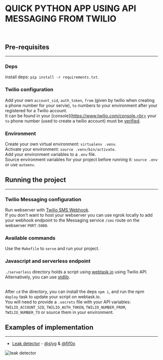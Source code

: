 # QUICK PYTHON APP USING API MESSAGING FROM TWILIO<br><br>


## Pre-requisites
-----------------


### Deps
install deps: `pip install -r requirements.txt`.

### Twilio configuration
Add your own `account_sid`, `auth_token`, `from` (given by twilio when creating a phone number for your servie), `to` numbers to your environment after your registered for a Twilio account.<br>
It can be found in your [console](https://www.twilio.com/console.<br>
your `to` phone number (used to create a twilio account) must be [verified](https://www.twilio.com/console/phone-numbers/incoming).<br>

### Environment
Create your own virtual environment: `virtualenv .venv`.<br>
Activate your environment: `source .venv/bin/activate`.<br>
Add your environment variables to a `.env` file.<br>
Source environment variables for your project before running it: `source .env` or use `autoenv`.<br>


## Running the project
----------------------

### Twilio Messaging configuration
Run webserver with [Twilio SMS Webhook](https://www.twilio.com/console/phone-numbers/).<br>
If you don't want to host your webserver you can use ngrok locally to add your webhook endpoint to the Messaging service `/sms` route on the webserver `PORT:5000`.<br>

### Available commands

Use the `Makefile` to `serve` and run your project.

### Javascript and serverless endpoint
`./serverless` directory holds a script using [webtask.io](https://webtask.io/) using Twilio API.<br>
Alternatively, you can use [stdlib](https://stdlib.com/).<br><br>

After `cd` the directory, you can install the deps `npm i`, and run the npm `deploy` task to update your script on webtask.io.<br>
You will need to provide a `.secrets` file with your API variables: `TWILIO_ACCOUNT_SID`, `TWILIO_AUTH_TOKEN`, `TWILIO_NUMBER_FROM`, `TWILIO_NUMBER_TO` or source them in your environment.

## Examples of implementation
-----------------------------

* [Leak detector](https://github.com/slyg/leak-detector) - [@slyg](https://github.com/slyg) & [@fif0o](https://github.com/fif0o)<br>

![leak detector](https://j.gifs.com/1rjLkG.gif)